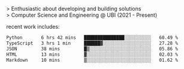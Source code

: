 
<!--<img width="1415" height="100" alt="blu" src="https://github.com/rdsilva01/rdsilva01/assets/101207588/deb060e5-d035-4f09-b511-e3f50605b207">-->

\> Enthusiastic about developing and building solutions <br>
\> Computer Science and Engineering @ UBI (2021 - Present)

<!-- <a href="https://www.rodrigosilva.live/">personal website</a> 🏁 -->

<!-- ![](https://komarev.com/ghpvc/?username=rdsilva01) -->

recent work includes:
<!--START_SECTION:waka-->

```txt
Python       6 hrs 42 mins   ███████████████░░░░░░░░░░   60.49 %
TypeScript   3 hrs 1 min     ██████▓░░░░░░░░░░░░░░░░░░   27.28 %
JSON         38 mins         █▒░░░░░░░░░░░░░░░░░░░░░░░   05.86 %
HTML         13 mins         ▓░░░░░░░░░░░░░░░░░░░░░░░░   02.03 %
Markdown     10 mins         ▒░░░░░░░░░░░░░░░░░░░░░░░░   01.62 %
```

<!--END_SECTION:waka-->

